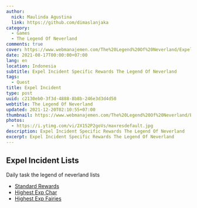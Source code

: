 ```yaml
---
author:
  nick: Maulinda Agustina
  link: https://github.com/dimaslanjaka
category:
  - Games
  - The Legend Of Neverland
comments: true
cover: https://www.webmanajemen.com/The%20Legend%20Of%20Neverland/Expel%20Incident/Standard%20Rewards/a67bc5fa6f17e0f1fe61868145df0e3b.jpeg
date: 2021-08-17T00:00:00+07:00
lang: en
location: Indonesia
subtitle: Expel Incident Specific Rewards The Legend Of Neverland
tags:
  - Quest
title: Expel Incident
type: post
uuid: c2130eb0-3f3d-4888-8b8b-246e3d3d4d50
webtitle: The Legend Of Neverland
updated: 2021-12-20T02:10:55+07:00
thumbnail: https://www.webmanajemen.com/The%20Legend%20Of%20Neverland/Expel%20Incident/Standard%20Rewards/a67bc5fa6f17e0f1fe61868145df0e3b.jpeg
photos:
  - https://i.ytimg.com/vi/2X152P2goVs/maxresdefault.jpg
description: Expel Incident Specific Rewards The Legend Of Neverland
excerpt: Expel Incident Specific Rewards The Legend Of Neverland
---
```


## Expel Incident Lists
Daily task the legend of neverland lists
- [Standard Rewards](Standard%20Rewards.html)
- [Highest Exp Char](Exp%20Char.html)
- [Highest Exp Fairies](Crystals%20Fairy%20Exp.html)
